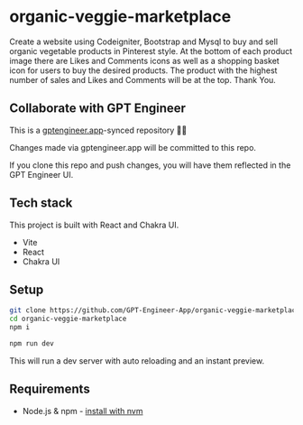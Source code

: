# organic-veggie-marketplace

Create a website using Codeigniter, Bootstrap and Mysql to buy and sell organic vegetable products in Pinterest style. At the bottom of each product image there are Likes and Comments icons as well as a shopping basket icon for users to buy the desired products. The product with the highest number of sales and Likes and Comments will be at the top. Thank You.

## Collaborate with GPT Engineer

This is a [gptengineer.app](https://gptengineer.app)-synced repository 🌟🤖

Changes made via gptengineer.app will be committed to this repo.

If you clone this repo and push changes, you will have them reflected in the GPT Engineer UI.

## Tech stack

This project is built with React and Chakra UI.

- Vite
- React
- Chakra UI

## Setup

```sh
git clone https://github.com/GPT-Engineer-App/organic-veggie-marketplace.git
cd organic-veggie-marketplace
npm i
```

```sh
npm run dev
```

This will run a dev server with auto reloading and an instant preview.

## Requirements

- Node.js & npm - [install with nvm](https://github.com/nvm-sh/nvm#installing-and-updating)
